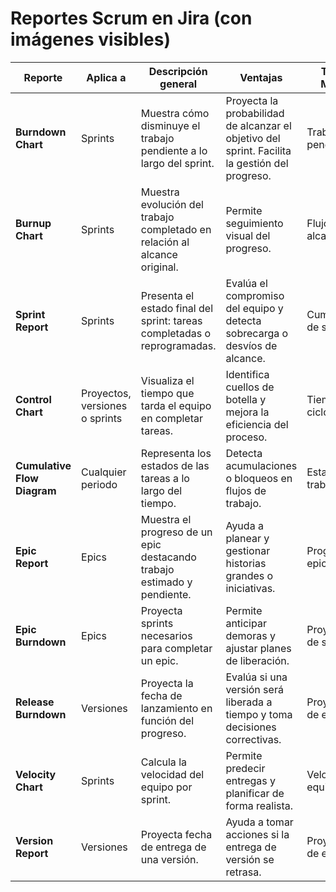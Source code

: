 # Reportes Scrum en Jira (con imágenes visibles)

| Reporte                   | Aplica a                      | Descripción general                                                                 | Ventajas                                                                                         | Tipo de Métrica               | Imagen de Ejemplo |
|---------------------------|-------------------------------|--------------------------------------------------------------------------------------|--------------------------------------------------------------------------------------------------|-------------------------------|-------------------|
| **Burndown Chart**        | Sprints                       | Muestra cómo disminuye el trabajo pendiente a lo largo del sprint.                  | Proyecta la probabilidad de alcanzar el objetivo del sprint. Facilita la gestión del progreso.  | Trabajo pendiente             | ![Burndown Chart](https://www.google.com/url?sa=i&url=https%3A%2F%2Fen.wikipedia.org%2Fwiki%2FBurndown_chart&psig=AOvVaw1KL1HjtYQKkK-0wQlD75MP&ust=1744239442826000&source=images&cd=vfe&opi=89978449&ved=0CBEQjRxqFwoTCID0trfEyYwDFQAAAAAdAAAAABAE) |
| **Burnup Chart**          | Sprints                       | Muestra evolución del trabajo completado en relación al alcance original.           | Permite seguimiento visual del progreso.                                                         | Flujo y alcance               | ![Burnup Chart]([https://contegix.com/sites/default/files/inline-images/Burnup-Chart.png](https://wac-cdn.atlassian.com/dam/jcr:39d5254b-ed6b-4580-a9e2-ea385fd55857/burnup-chart_01.png?cdnVersion=2639)) |
| **Sprint Report**         | Sprints                       | Presenta el estado final del sprint: tareas completadas o reprogramadas.            | Evalúa el compromiso del equipo y detecta sobrecarga o desvíos de alcance.                      | Cumplimiento de sprint        | ![Sprint Report](https://wac-cdn.atlassian.com/dam/jcr:8bbeb6bb-7ebf-42c4-8267-1e8b36805b4d/Backlog%20screen.svg?cdnVersion=1332) |
| **Control Chart**         | Proyectos, versiones o sprints| Visualiza el tiempo que tarda el equipo en completar tareas.                        | Identifica cuellos de botella y mejora la eficiencia del proceso.                               | Tiempo de ciclo               | ![Control Chart](https://contegix.com/sites/default/files/inline-images/Control-Chart.png) |
| **Cumulative Flow Diagram**| Cualquier periodo             | Representa los estados de las tareas a lo largo del tiempo.                         | Detecta acumulaciones o bloqueos en flujos de trabajo.                                           | Estado del trabajo            | ![Cumulative Flow](https://contegix.com/sites/default/files/inline-images/Cumulative-Flow-Diagram.png) |
| **Epic Report**           | Epics                         | Muestra el progreso de un epic destacando trabajo estimado y pendiente.             | Ayuda a planear y gestionar historias grandes o iniciativas.                                    | Progreso de epic              | ![Epic Report](https://wac-cdn.atlassian.com/dam/jcr:02f3cc15-992a-4c42-ae7c-5272e8c761a3/04%20Sprint%20Report.svg?cdnVersion=1332) |
| **Epic Burndown**         | Epics                         | Proyecta sprints necesarios para completar un epic.                                 | Permite anticipar demoras y ajustar planes de liberación.                                       | Proyección de sprints         | ![Epic Burndown](https://wac-cdn.atlassian.com/dam/jcr:3f14686c-9fc3-4ee7-8ad4-27cba0c89f6e/05%20Release%20Burndown%20Report.svg?cdnVersion=1332) |
| **Release Burndown**      | Versiones                     | Proyecta la fecha de lanzamiento en función del progreso.                           | Evalúa si una versión será liberada a tiempo y toma decisiones correctivas.                     | Proyección de entrega         | ![Release Burndown](https://wac-cdn.atlassian.com/dam/jcr:3f14686c-9fc3-4ee7-8ad4-27cba0c89f6e/05%20Release%20Burndown%20Report.svg?cdnVersion=1332) |
| **Velocity Chart**        | Sprints                       | Calcula la velocidad del equipo por sprint.                                         | Permite predecir entregas y planificar de forma realista.                                       | Velocidad del equipo          | ![Velocity Chart](https://contegix.com/sites/default/files/inline-images/Velocity-Chart.png) |
| **Version Report**        | Versiones                     | Proyecta fecha de entrega de una versión.                                           | Ayuda a tomar acciones si la entrega de versión se retrasa.                                     | Proyección de entrega         | ![Version Report](https://confluence.atlassian.com/jirakb/files/779160550/779160560/1/version-report-example.png) |

